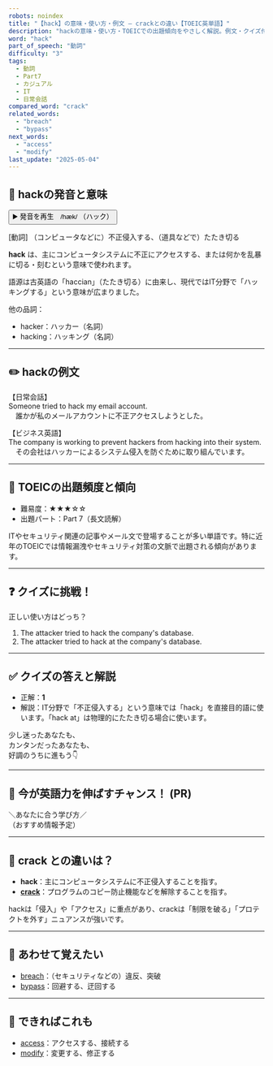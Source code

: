 ```yaml
---
robots: noindex
title: "【hack】の意味・使い方・例文 ― crackとの違い【TOEIC英単語】"
description: "hackの意味・使い方・TOEICでの出題傾向をやさしく解説。例文・クイズ付きでcrackとの違いもわかりやすく学べます。"
word: "hack"
part_of_speech: "動詞"
difficulty: "3"
tags:
  - 動詞
  - Part7
  - カジュアル
  - IT
  - 日常会話
compared_word: "crack"
related_words:
  - "breach"
  - "bypass"
next_words:
  - "access"
  - "modify"
last_update: "2025-05-04"
---
```


## 🔰 hackの発音と意味

<button class="play-audio" onclick="playTTS('hack')">
  <span class="play-audio-main">
    ▶️ 発音を再生　/hæk/
  </span>
  <span class="play-audio-sub">
    （ハック）
  </span>
</button>

[動詞] （コンピュータなどに）不正侵入する、（道具などで）たたき切る

**hack** は、主にコンピュータシステムに不正にアクセスする、または何かを乱暴に切る・刻むという意味で使われます。

語源は古英語の「haccian」（たたき切る）に由来し、現代ではIT分野で「ハッキングする」という意味が広まりました。

他の品詞：  
- hacker：ハッカー（名詞）
- hacking：ハッキング（名詞）

---

## ✏️ hackの例文

【日常会話】  
Someone tried to hack my email account.  
　誰かが私のメールアカウントに不正アクセスしようとした。

【ビジネス英語】  
The company is working to prevent hackers from hacking into their system.  
　その会社はハッカーによるシステム侵入を防ぐために取り組んでいます。

---

## 🎯 TOEICの出題頻度と傾向

- 難易度：★★★☆☆
- 出題パート：Part 7（長文読解）

ITやセキュリティ関連の記事やメール文で登場することが多い単語です。特に近年のTOEICでは情報漏洩やセキュリティ対策の文脈で出題される傾向があります。

---

## ❓ クイズに挑戦！

正しい使い方はどっち？

1. The attacker tried to hack the company's database.  
2. The attacker tried to hack at the company's database.

---

## ✅ クイズの答えと解説

- 正解：**1**
- 解説：IT分野で「不正侵入する」という意味では「hack」を直接目的語に使います。「hack at」は物理的にたたき切る場合に使います。

少し迷ったあなたも、  
カンタンだったあなたも、  
好調のうちに進もう👇️

---

## 🚀 今が英語力を伸ばすチャンス！ (PR)

<div class="info-center">
＼あなたに合う学び方／<br>  
（おすすめ情報予定）
</div>

---

## 🤔  crack との違いは？

- **hack**：主にコンピュータシステムに不正侵入することを指す。
- **[crack](/crack)**：プログラムのコピー防止機能などを解除することを指す。

hackは「侵入」や「アクセス」に重点があり、crackは「制限を破る」「プロテクトを外す」ニュアンスが強いです。

---

## 🧩 あわせて覚えたい

- [breach](/breach)：（セキュリティなどの）違反、突破
- [bypass](/bypass)：回避する、迂回する

---

## 📖 できればこれも

- [access](/access)：アクセスする、接続する
- [modify](/modify)：変更する、修正する

<!-- cvid: aid30_bid03 -->
